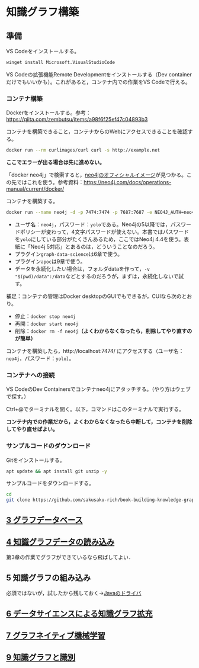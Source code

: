 # 知識グラフ構築

## 準備

VS Codeをインストールする。

```bash
winget install Microsoft.VisualStudioCode
```

VS Codeの拡張機能Remote Developmentをインストールする（Dev containerだけでもいいかも）。これがあると，コンテナ内での作業をVS Codeで行える。

### コンテナ構築

Dockerをインストールする。参考：https://qiita.com/zembutsu/items/a98f6f25ef47c04893b3

コンテナを構築できること，コンテナからのWebにアクセスできることを確認する。

```bash
docker run --rm curlimages/curl curl -s http://example.net
```

**ここでエラーが出る場合は先に進めない。**

「docker neo4j」で検索すると，[neo4jのオフィシャルイメージ](https://hub.docker.com/_/neo4j/)が見つかる。この先ではこれを使う。参考資料：https://neo4j.com/docs/operations-manual/current/docker/

コンテナを構築する。

```bash
docker run --name neo4j -d -p 7474:7474 -p 7687:7687 -e NEO4J_AUTH=neo4j/yolo -e NEO4JLABS_PLUGINS="[\"graph-data-science\", \"apoc\"]" -e NEO4J_ACCEPT_LICENSE_AGREEMENT=yes neo4j:4.4
```

- ユーザ名：`neo4j`，パスワード：`yolo`である。Neo4jの5以降では，パスワードポリシーが変わって，4文字パスワードが使えない。本書ではパスワードを`yolo`にしている部分がたくさんあるため，ここではNeo4j 4.4を使う。表紙に「Neo4j 5対応」とあるのは，どういうことなのだろう。
- プラグイン`graph-data-science`は6章で使う。
- プラグイン`apoc`は9章で使う。
- データを永続化したい場合は，フォルダdataを作って，`-v "$(pwd)/data":/data`などとするのだろうが，まずは，永続化しないで試す。

補足：コンテナの管理はDocker desktopのGUIでもできるが，CUIなら次のとおり。

- 停止：`docker stop neo4j`
- 再開：`docker start neo4j`
- 削除：`docker rm -f neo4j`**（よくわからなくなったら，削除してやり直すのが簡単）**

コンテナを構築したら，http://localhost:7474/ にアクセスする（ユーザ名：`neo4j`，パスワード：`yolo`）。

### コンテナへの接続 

VS CodeのDev Containersでコンテナneo4jにアタッチする。（やり方はウェブで探す。）

Ctrl+@でターミナルを開く。以下，コマンドはこのターミナルで実行する。

**コンテナ内での作業だから，よくわからなくなったら中断して，コンテナを削除してやり直せばよい。**

### サンプルコードのダウンロード

Gitをインストールする。

```bash
apt update && apt install git unzip -y
```

サンプルコードをダウンロードする。

```bash
cd
git clone https://github.com/sakusaku-rich/book-building-knowledge-graphs-ja.git
```

## [3 グラフデータベース](ch03.md)

## [4 知識グラフデータの読み込み](ch04.md)

第3章の作業でグラフができているなら飛ばしてよい．

## 5 知識グラフの組み込み

必須ではないが，試したから残しておく→[Javaのドライバ](java)

## [6 データサイエンスによる知識グラフ拡充](ch06.md)

## [7 グラフネイティブ機械学習](ch07.md)

## [9 知識グラフと識別](ch09.md)
